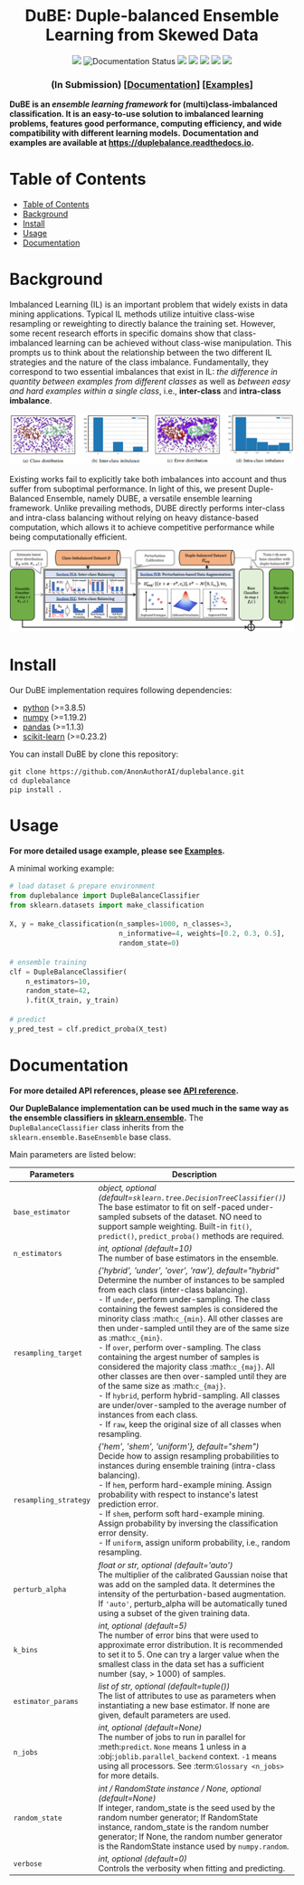 <h1 align="center"> DuBE: Duple-balanced Ensemble Learning from Skewed Data</h1>

<p align="center">
  <img src="https://img.shields.io/badge/DupleBalanced-Ensemble-orange">
  <img src='https://readthedocs.org/projects/duplebalance/badge/?version=latest' alt='Documentation Status' />
  <img src="https://img.shields.io/badge/python->=3.8.0-blue">
  <img src="https://img.shields.io/github/stars/AnonAuthorAI/duplebalance">
  <img src="https://img.shields.io/github/forks/AnonAuthorAI/duplebalance">
  <img src="https://img.shields.io/github/issues/AnonAuthorAI/duplebalance">
  <img src="https://img.shields.io/github/license/AnonAuthorAI/duplebalance">
</p>

<h3 align="center"> 
<!-- "Towards Inter-class and Intra-class Imbalance in Class-imbalanced Learning" <br>  -->
(In Submission)
[<a href="https://duplebalance.readthedocs.io/">Documentation</a>]
[<a href="https://duplebalance.readthedocs.io/en/latest/auto_examples/index.html">Examples</a>]
</h3> 

**DuBE is an *ensemble learning framework* for (multi)class-imbalanced classification. It is an easy-to-use solution to imbalanced learning problems, features good performance, computing efficiency, and wide compatibility with different learning models.**
**Documentation and examples are available at https://duplebalance.readthedocs.io.**  

# Table of Contents

- [Table of Contents](#table-of-contents)
- [Background](#background)
- [Install](#install)
- [Usage](#usage)
- [Documentation](#documentation)

# Background

Imbalanced Learning (IL) is an important problem that widely exists in data mining applications. Typical IL methods utilize intuitive class-wise resampling or reweighting to directly balance the training set. However, some recent research efforts in specific domains show that class-imbalanced learning can be achieved without class-wise manipulation. This prompts us to think about the relationship between the two different IL strategies and the nature of the class imbalance. Fundamentally, they correspond to two essential imbalances that exist in IL: *the difference in quantity between examples from different classes* as well as *between easy and hard examples within a single class*, i.e., **inter-class** and **intra-class imbalance**. 

![image](figs/example.png)

Existing works fail to explicitly take both imbalances into account and thus suffer from suboptimal performance. In light of this, we present Duple-Balanced Ensemble, namely DUBE, a versatile ensemble learning framework. Unlike prevailing methods, DUBE directly performs inter-class and intra-class balancing without relying on heavy distance-based computation, which allows it to achieve competitive performance while being computationally efficient. 

![image](figs/framework.png)

# Install

Our DuBE implementation requires following dependencies:
- [python](https://www.python.org/) (>=3.8.5)
- [numpy](https://numpy.org/) (>=1.19.2)
- [pandas](https://numpy.org/) (>=1.1.3)
- [scikit-learn](https://scikit-learn.org/stable/) (>=0.23.2)

You can install DuBE by clone this repository:

```Shell
git clone https://github.com/AnonAuthorAI/duplebalance.git
cd duplebalance
pip install .
```

# Usage

**For more detailed usage example, please see [Examples](https://duplebalance.readthedocs.io/en/latest/auto_examples/index.html).**

A minimal working example:

```python
# load dataset & prepare environment
from duplebalance import DupleBalanceClassifier
from sklearn.datasets import make_classification

X, y = make_classification(n_samples=1000, n_classes=3,
                           n_informative=4, weights=[0.2, 0.3, 0.5],
                           random_state=0)

# ensemble training
clf = DupleBalanceClassifier(
    n_estimators=10,
    random_state=42,
    ).fit(X_train, y_train)

# predict
y_pred_test = clf.predict_proba(X_test)
```

# Documentation

**For more detailed API references, please see [API reference](https://duplebalance.readthedocs.io/en/latest/api/_autosummary/duplebalance.DupleBalanceClassifier.html).**

**Our DupleBalance implementation can be used much in the same way as the ensemble classifiers in [sklearn.ensemble](https://scikit-learn.org/stable/modules/classes.html#module-sklearn.ensemble).** The `DupleBalanceClassifier` class inherits from the `sklearn.ensemble.BaseEnsemble` base class. 

Main parameters are listed below:

| Parameters    | Description   |
| ------------- | ------------- |
| `base_estimator` | *object, optional (default=`sklearn.tree.DecisionTreeClassifier()`)* <br> The base estimator to fit on self-paced under-sampled subsets of the dataset. NO need to support sample weighting. Built-in `fit()`, `predict()`, `predict_proba()` methods are required. |
| `n_estimators`    | *int, optional (default=10)* <br> The number of base estimators in the ensemble. |
| `resampling_target`  | *{'hybrid', 'under', 'over', 'raw'}, default="hybrid"* <br> Determine the number of instances to be sampled from each class (inter-class balancing). <br> - If ``under``, perform under-sampling. The class containing the fewest samples is considered the minority class :math:`c_{min}`. All other classes are then under-sampled until they are of the same size as :math:`c_{min}`. <br> - If ``over``, perform over-sampling. The class containing the argest number of  samples is considered the majority class :math:`c_{maj}`. All other classes are then over-sampled until they are of the same size as :math:`c_{maj}`. <br> - If ``hybrid``, perform hybrid-sampling. All classes are under/over-sampled to the average number of instances from each class. <br> - If ``raw``, keep the original size of all classes when resampling.|
| `resampling_strategy`  | *{'hem', 'shem', 'uniform'}, default="shem")* <br> Decide how to assign resampling probabilities to instances during ensemble training (intra-class balancing). <br> - If ``hem``, perform hard-example mining. Assign probability with respect to instance's latest prediction error. <br> - If ``shem``, perform soft hard-example mining. Assign probability by inversing the classification error density. <br> - If ``uniform``, assign uniform probability, i.e., random resampling. |
| `perturb_alpha`  | *float or str, optional (default='auto')* <br> The multiplier of the calibrated Gaussian noise that was add on the sampled data. It determines the intensity of the perturbation-based augmentation. If `'auto'`, perturb_alpha will be automatically tuned using a subset of the given training data. |
| `k_bins`         | *int, optional (default=5)* <br> The number of error bins that were used to approximate error distribution. It is recommended to set it to 5. One can try a larger value when the smallest class in the data set has a sufficient number (say, > 1000) of samples. |
| `estimator_params`         | *list of str, optional (default=tuple())* <br> The list of attributes to use as parameters when instantiating a new base estimator. If none are given, default parameters are used. |
| `n_jobs`         | *int, optional (default=None)* <br> The number of jobs to run in parallel for :meth:`predict`. ``None`` means 1 unless in a :obj:`joblib.parallel_backend` context. ``-1`` means using all processors. See :term:`Glossary <n_jobs>` for more details. |
| `random_state`   | *int / RandomState instance / None, optional (default=None)* <br> If integer, random_state is the seed used by the random number generator; If RandomState instance, random_state is the random number generator; If None, the random number generator is the RandomState instance used by `numpy.random`. |
| `verbose`         | *int, optional (default=0)* <br> Controls the verbosity when fitting and predicting. |
